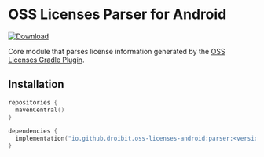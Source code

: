 # OSS Licenses Parser for Android

[![Download](https://img.shields.io/maven-central/v/io.github.droibit.oss-licenses-android/parser/0.7.1)](https://central.sonatype.com/artifact/io.github.droibit.oss-licenses-android/parser/0.7.1)

Core module that parses license information generated by the [OSS Licenses Gradle Plugin](https://github.com/google/play-services-plugins/tree/main/oss-licenses-plugin).

## Installation

```kotlin
repositories {
  mavenCentral()
}

dependencies {
  implementation("io.github.droibit.oss-licenses-android:parser:<version>")
}
```
